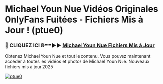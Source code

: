 # Michael Youn Nue Vidéos Originales 0nlyFans Fuitées - Fichiers Mis à Jour ! (ptue0)

<h3>🔴 CLIQUEZ ICI 🌐==►► <a href="https://tinyurl.com/2pmr4ezf" rel="nofollow">Michael Youn Nue Fichiers Mis à Jour</a></h3>

Obtenez Michael Youn Nue et tout le contenu. Vous pouvez maintenant accéder à toutes les vidéos et photos de Michael Youn Nue. Nouveaux fichiers mis à jour 2025

[![ptue0](https://i.imgur.com/6SNvagu.gif)](https://tinyurl.com/2pmr4ezf)

